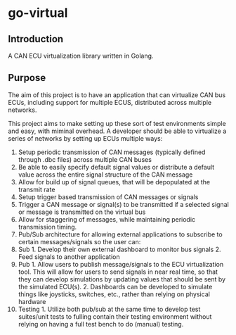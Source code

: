 # go-virtual

## Introduction
A CAN ECU virtualization library written in Golang.

## Purpose
The aim of this project is to have an application that can virtualize CAN bus ECUs, including support for multiple ECUS, distributed across multiple networks.

This project aims to make setting up these sort of test environments simple and easy, with miminal overhead.
A developer should be able to virtualize a series of networks by setting up ECUs multiple ways:
1. Setup periodic transmission of CAN messages (typically defined through .dbc files) across multiple CAN buses
  1. Be able to easily specify default signal values or distribute a default value across the entire signal structure of the CAN message
  2. Allow for build up of signal queues, that will be depopulated at the transmit rate
2. Setup trigger based transmission of CAN messages or signals
  1. Trigger a CAN message or signal(s) to be transmitted if a selected signal or message is transmitted on the virtual bus
3. Allow for staggering of messages, while maintaining periodic transmission timing.
4. Pub/Sub architecture for allowing external applications to subscribe to certain messages/signals so the user can:
  1. Sub
    1. Develop their own external dashboard to monitor bus signals
    2. Feed signals to another application
  2. Pub
    1. Allow users to publish message/signals to the ECU virtualization tool. This will allow for users to send signals in near real time, so that they can develop simulations by updating values that should be sent by the simulated ECU(s).
    2. Dashboards can be developed to simulate things like joysticks, switches, etc., rather than relying on physical hardware
  3. Testing
    1. Utilize both pub/sub at the same time to develop test suites/unit tests to fulling contain their testing environment without relying on having a full test bench to do (manual) testing.
